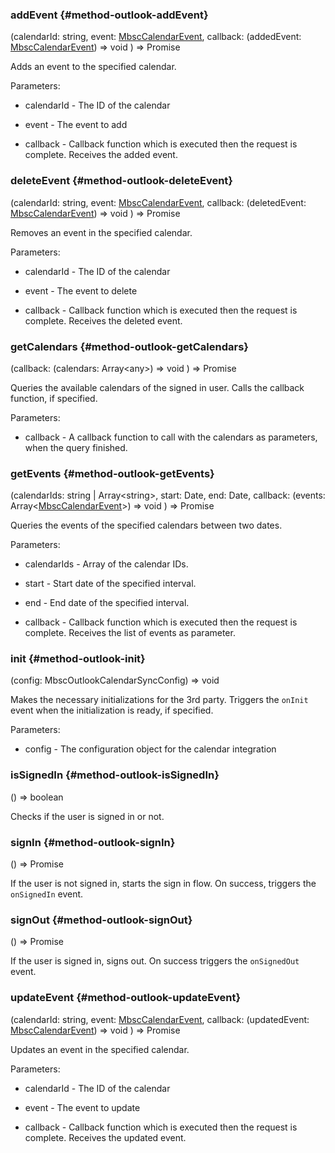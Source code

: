 ### addEvent {#method-outlook-addEvent}

(calendarId: string, event: [MbscCalendarEvent](#type-MbscCalendarEvent), callback: (addedEvent: [MbscCalendarEvent](#type-MbscCalendarEvent)) => void
) => Promise


Adds an event to the specified calendar.

Parameters:
 - calendarId - The ID of the calendar

 - event - The event to add

 - callback - Callback function which is executed then the request is complete. Receives the added event.


### deleteEvent {#method-outlook-deleteEvent}

(calendarId: string, event: [MbscCalendarEvent](#type-MbscCalendarEvent), callback: (deletedEvent: [MbscCalendarEvent](#type-MbscCalendarEvent)) => void
) => Promise


Removes an event in the specified calendar.

Parameters:
 - calendarId - The ID of the calendar

 - event - The event to delete

 - callback - Callback function which is executed then the request is complete. Receives the deleted event.


### getCalendars {#method-outlook-getCalendars}

(callback: (calendars: Array&lt;any&gt;) => void
) => Promise


Queries the available calendars of the signed in user.
Calls the callback function, if specified.

Parameters:
 - callback - A callback function to call with the calendars as parameters, when the query finished.


### getEvents {#method-outlook-getEvents}

(calendarIds: string &#124; Array&lt;string&gt;, start: Date, end: Date, callback: (events: Array&lt;[MbscCalendarEvent](#type-MbscCalendarEvent)&gt;) => void
) => Promise


Queries the events of the specified calendars between two dates.

Parameters:
 - calendarIds - Array of the calendar IDs.

 - start - Start date of the specified interval.

 - end - End date of the specified interval.

 - callback - Callback function which is executed then the request is complete. Receives the list of events as parameter.


### init {#method-outlook-init}

(config: MbscOutlookCalendarSyncConfig) => void


Makes the necessary initializations for the 3rd party.
Triggers the `onInit` event when the initialization is ready, if specified.

Parameters:
 - config - The configuration object for the calendar integration


### isSignedIn {#method-outlook-isSignedIn}

() => boolean


Checks if the user is signed in or not.

### signIn {#method-outlook-signIn}

() => Promise


If the user is not signed in, starts the sign in flow. On success, triggers the `onSignedIn` event.

### signOut {#method-outlook-signOut}

() => Promise


If the user is signed in, signs out. On success triggers the `onSignedOut` event.

### updateEvent {#method-outlook-updateEvent}

(calendarId: string, event: [MbscCalendarEvent](#type-MbscCalendarEvent), callback: (updatedEvent: [MbscCalendarEvent](#type-MbscCalendarEvent)) => void
) => Promise


Updates an event in the specified calendar.

Parameters:
 - calendarId - The ID of the calendar

 - event - The event to update

 - callback - Callback function which is executed then the request is complete. Receives the updated event.

